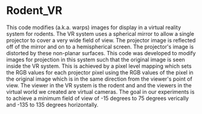 # Rodent_VR

This code modifies (a.k.a. warps) images for display in a virtual reality
system for rodents. The VR system uses a spherical mirror to allow a single
projector to cover a very wide field of view. The projector image is reflected
off of the mirror and on to a hemispherical screen. The projector's image is
distorted by these non-planar surfaces. This code was developed to modify
images for projection in this system such that the original image is seen
inside the VR system. This is achieved by a pixel level mapping which sets the
RGB values for each projector pixel using the RGB values of the pixel in the
original image which is in the same direction from the viewer's point of view.
The viewer in the VR system is the rodent and and the viewers in the virtual
world we created are virtual cameras. The goal in our experiments is to achieve
a minimum field of view of -15 degrees to 75 degrees verically and -135 to 135
degrees horizontally.



